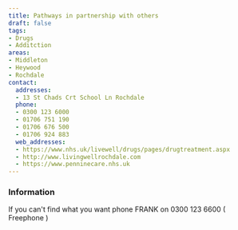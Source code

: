 ```yaml
---
title: Pathways in partnership with others
draft: false
tags:
- Drugs
- Additction
areas:
- Middleton
- Heywood
- Rochdale
contact:
  addresses:
  - 13 St Chads Crt School Ln Rochdale
  phone:
  - 0300 123 6000
  - 01706 751 190
  - 01706 676 500
  - 01706 924 883
  web_addresses:
  - https://www.nhs.uk/livewell/drugs/pages/drugtreatment.aspx
  - http://www.livingwellrochdale.com
  - https://www.penninecare.nhs.uk
---
```


### Information
If you can't find what you want phone FRANK
on 0300 123 6600 ( Freephone )
